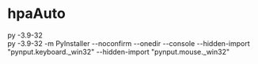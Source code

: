 # hpaAuto
py -3.9-32 </br>
py -3.9-32 -m PyInstaller --noconfirm --onedir --console --hidden-import "pynput.keyboard._win32" --hidden-import "pynput.mouse._win32"  <chemin du fichier avec le main>
